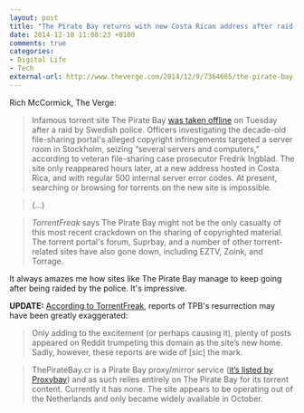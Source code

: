 ```yaml
---
layout: post
title: "The Pirate Bay returns with new Costa Rican address after raid by Swedish police"
date: 2014-12-10 11:08:23 +0100
comments: true
categories:
- Digital Life
- Tech
external-url: http://www.theverge.com/2014/12/9/7364665/the-pirate-bay-goes-offline-after-police-raid-server-room 
---
```


Rich McCormick, The Verge:

> Infamous torrent site The Pirate Bay [was taken offline](http://www.wired.com/2014/12/pirate-bay-raided-taken-down/) on Tuesday after a raid by Swedish police. Officers investigating the decade-old file-sharing portal's alleged copyright infringements targeted a server room in Stockholm, seizing “several servers and computers,” according to veteran file-sharing case prosecutor Fredrik Ingblad. The site only reappeared hours later, at a new address hosted in Costa Rica, and with regular 500 internal server error codes. At present, searching or browsing for torrents on the new site is impossible.

> (...)

> _TorrentFreak_ says The Pirate Bay might not be the only casualty of this most recent crackdown on the sharing of copyrighted material. The torrent portal's forum, Suprbay, and a number of other torrent-related sites have also gone down, including EZTV, Zoink, and Torrage.

It always amazes me how sites like The Pirate Bay manage to keep going after being raided by the police. It's impressive.

**UPDATE:** [According to TorrentFreak](http://torrentfreak.com/the-pirate-bay-has-not-been-resurrected-yet-141210/), reports of TPB's resurrection may have been greatly exaggerated:

> Only adding to the excitement (or perhaps causing it), plenty of posts appeared on Reddit trumpeting this domain as the site’s new home. Sadly, however, these reports are wide of [sic] the mark.

> ThePirateBay.cr is a Pirate Bay proxy/mirror service ([it’s listed by Proxybay](https://proxybay.info/list.txt)) and as such relies entirely on The Pirate Bay for its torrent content. Currently it has none. The site appears to be operating out of the Netherlands and only became widely available in October.